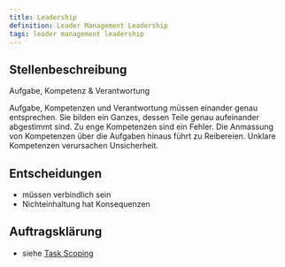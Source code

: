 ```yaml
---
title: Leadership
definition: Leader Management Leadership
tags: leader management leadership
---
```


## Stellenbeschreibung

Aufgabe, Kompetenz & Verantwortung

Aufgabe, Kompetenzen und Verantwortung müssen einander genau entsprechen. Sie
bilden ein Ganzes, dessen Teile genau aufeinander abgestimmt sind. Zu enge
Kompetenzen sind ein Fehler. Die Anmassung von Kompetenzen über die Aufgaben
hinaus führt zu Reibereien. Unklare Kompetenzen verursachen Unsicherheit.

## Entscheidungen

- müssen verbindlich sein
- Nichteinhaltung hat Konsequenzen

## Auftragsklärung

- siehe [Task Scoping](task_scoping.md)
